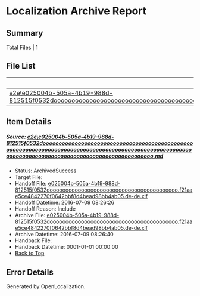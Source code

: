 # <a name='report-top'></a> Localization Archive Report

## Summary
 Total Files | 1

## File List
 Source File | Status | Details 
 ----------- | ------ | ------- 
 [e2e\e025004b-505a-4b19-988d-812515f0532dooooooooooooooooooooooooooooooooooooooooooooooooooooooooooooooooooooooooooooooooooooooooooooooooooooooooooooooooooooooooooooooooooooooooooooooooooooooo.md](https://github.com/OpenLocalizationTestOrg/oltest/blob/791d241ef56b9065872125ffd6c03eef0a592b1d/e2e/e025004b-505a-4b19-988d-812515f0532dooooooooooooooooooooooooooooooooooooooooooooooooooooooooooooooooooooooooooooooooooooooooooooooooooooooooooooooooooooooooooooooooooooooooooooooooooooooo.md) | ArchivedSuccess | [Details](#97bc8383367faaddea2395f05893f9c147f969de1)

## Item Details
##### <a name='97bc8383367faaddea2395f05893f9c147f969de1'></a> Source: [e2e\e025004b-505a-4b19-988d-812515f0532dooooooooooooooooooooooooooooooooooooooooooooooooooooooooooooooooooooooooooooooooooooooooooooooooooooooooooooooooooooooooooooooooooooooooooooooooooooooo.md](https://github.com/OpenLocalizationTestOrg/oltest/blob/791d241ef56b9065872125ffd6c03eef0a592b1d/e2e/e025004b-505a-4b19-988d-812515f0532dooooooooooooooooooooooooooooooooooooooooooooooooooooooooooooooooooooooooooooooooooooooooooooooooooooooooooooooooooooooooooooooooooooooooooooooooooooooo.md)
* Status: ArchivedSuccess
* Target File: 
* Handoff File: [e025004b-505a-4b19-988d-812515f0532dooooooooooooooooooooooooooooooooooooooooo.f21aae5ce4842270f0642bbf8d4bead98bb4ab05.de-de.xlf](https://github.com/OpenLocalizationTestOrg/olhandoff-e2e/blob/c1e2ed7323144e55e68b65fcdf0ace47fda56407/ol-handoff/OpenLocalizationTestOrg/oltest-dede-fly/ci/ht/e025004b-505a-4b19-988d-812515f0532dooooooooooooooooooooooooooooooooooooooooo.f21aae5ce4842270f0642bbf8d4bead98bb4ab05.de-de.xlf)
* Handoff Datetime: 2016-07-09 08:26:26
* Handoff Reason: Include
* Archive File: [e025004b-505a-4b19-988d-812515f0532dooooooooooooooooooooooooooooooooooooooooo.f21aae5ce4842270f0642bbf8d4bead98bb4ab05.de-de.xlf](https://github.com/OpenLocalizationTestOrg/olhandoff-e2e/blob/7bc2eb449c8ddb63cfc1f7a85962be24fea33c8a/ol-archive/OpenLocalizationTestOrg/oltest-dede-fly/ci/ht/e025004b-505a-4b19-988d-812515f0532dooooooooooooooooooooooooooooooooooooooooo.f21aae5ce4842270f0642bbf8d4bead98bb4ab05.de-de.xlf)
* Archive Datetime: 2016-07-09 08:26:40
* Handback File: 
* Handback Datetime: 0001-01-01 00:00:00
* [Back to Top](#report-top)


## Error Details

Generated by OpenLocalization.
